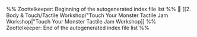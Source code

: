 %% Zoottelkeeper: Beginning of the autogenerated index file list  %%
📄 [[2. Body & Touch/Tactile Workshop/"Touch Your Monster Tactile Jam Workshop|"Touch Your Monster Tactile Jam Workshop]]
%% Zoottelkeeper: End of the autogenerated index file list  %%
